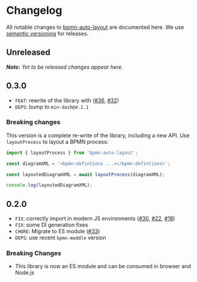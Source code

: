 # Changelog

All notable changes to [bpmn-auto-layout](https://github.com/bpmn-io/bpmn-auto-layout) are documented here. We use [semantic versioning](http://semver.org/) for releases.

## Unreleased

_**Note:** Yet to be released changes appear here._

## 0.3.0

* `FEAT`: rewrite of the library with ([#36](https://github.com/bpmn-io/bpmn-auto-layout/pull/36), [#32](https://github.com/bpmn-io/bpmn-auto-layout/issues/32))
* `DEPS`: bump to `min-dash@4.1.1`

### Breaking changes

This version is a complete re-write of the library, including a new API. Use `layoutProcess` to layout a BPMN process:

```javascript
import { layoutProcess } from 'bpmn-auto-layout';

const diagramXML = '<bpmn:defintions ...></bpmn:defintions>';

const layoutedDiagramXML = await layoutProcess(diagramXML);

console.log(layoutedDiagramXML);
```

## 0.2.0

* `FIX`: correctly import in modern JS environments ([#30](https://github.com/bpmn-io/bpmn-auto-layout/pull/30), [#22](https://github.com/bpmn-io/bpmn-auto-layout/issues/22), [#18](https://github.com/bpmn-io/bpmn-auto-layout/issues/18))
* `FIX`: some DI generation fixes
* `CHORE`: Migrate to ES module ([#33](https://github.com/bpmn-io/bpmn-auto-layout/pull/33))
* `DEPS`: use recent `bpmn-moddle` version

### Breaking Changes

* This library is now an ES module and can be consumed in browser and Node.js
